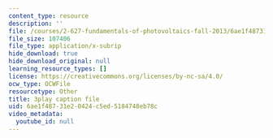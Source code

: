 ```yaml
---
content_type: resource
description: ''
file: /courses/2-627-fundamentals-of-photovoltaics-fall-2013/6ae1f48731e20424c5ed5184748eb78c_vN5Yn-niTXE.srt
file_size: 107406
file_type: application/x-subrip
hide_download: true
hide_download_original: null
learning_resource_types: []
license: https://creativecommons.org/licenses/by-nc-sa/4.0/
ocw_type: OCWFile
resourcetype: Other
title: 3play caption file
uid: 6ae1f487-31e2-0424-c5ed-5184748eb78c
video_metadata:
  youtube_id: null
---
```

